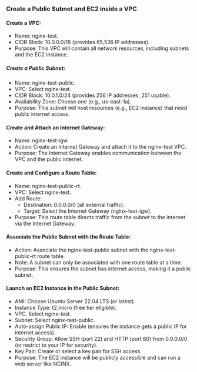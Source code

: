 ### Create a Public Subnet and EC2 inside a VPC

#### Create a VPC:
- Name: nginx-test.
- CIDR Block: 10.0.0.0/16 (provides 65,536 IP addresses).
- Purpose: This VPC will contain all network resources, including subnets and the EC2 instance.

##### Create a Public Subnet:
- Name: nginx-test-public.
- VPC: Select nginx-test.
- CIDR Block: 10.0.1.0/24 (provides 256 IP addresses, 251 usable).
- Availability Zone: Choose one (e.g., us-east-1a).
- Purpose: This subnet will host resources (e.g., EC2 instance) that need public internet access.

#### Create and Attach an Internet Gateway:
- Name: nginx-test-igw.
- Action: Create an Internet Gateway and attach it to the nginx-test VPC.
- Purpose: The Internet Gateway enables communication between the VPC and the public internet.

#### Create and Configure a Route Table:
- Name: nginx-test-public-rt.
- VPC: Select nginx-test.
- Add Route:
  - Destination: 0.0.0.0/0 (all external traffic).
  - Target: Select the Internet Gateway (nginx-test-igw).
- Purpose: This route table directs traffic from the subnet to the internet via the Internet Gateway.
  
#### Associate the Public Subnet with the Route Table:
- Action: Associate the nginx-test-public subnet with the nginx-test-public-rt route table.
-  Note: A subnet can only be associated with one route table at a time.
- Purpose: This ensures the subnet has internet access, making it a public subnet.

#### Launch an EC2 Instance in the Public Subnet:
- AMI: Choose Ubuntu Server 22.04 LTS (or latest).
- Instance Type: t2.micro (free tier eligible).
- VPC: Select nginx-test.
- Subnet: Select nginx-test-public.
- Auto-assign Public IP: Enable (ensures the instance gets a public IP for internet access).
- Security Group: Allow SSH (port 22) and HTTP (port 80) from 0.0.0.0/0 (or restrict to your IP for security).
- Key Pair: Create or select a key pair for SSH access.
- Purpose: The EC2 instance will be publicly accessible and can run a web server like NGINX.
